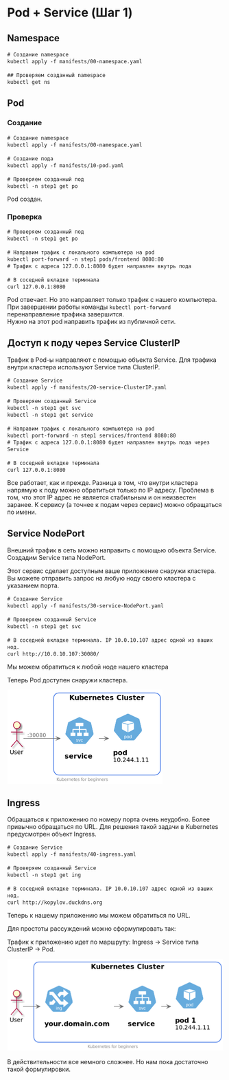 # Pod + Service (Шаг 1)

## Namespace
```shell script
# Создание namespace
kubectl apply -f manifests/00-namespace.yaml

## Проверяем созданный namespace
kubectl get ns
```

## Pod
### Создание
```shell script
# Создание namespace
kubectl apply -f manifests/00-namespace.yaml 

# Создание пода
kubectl apply -f manifests/10-pod.yaml

# Проверяем созданный под
kubectl -n step1 get po
```

Pod создан. 

### Проверка
```shell script
# Проверяем созданный под
kubectl -n step1 get po

# Направим трафик с локального компьютера на pod
kubectl port-forward -n step1 pods/frontend 8080:80
# Трафик с адреса 127.0.0.1:8080 будет направлен внутрь пода

# В соседней вкладке терминала
curl 127.0.0.1:8080
```

Pod отвечает. Но это направляет только трафик с нашего компьютера. 
При завершении работы команды `kubectl port-forward` перенаправление трафика завершится.  
Нужно на этот pod направить трафик из публичной сети.

## Доступ к поду через Service ClusterIP
Трафик в Pod-ы направляют с помощью объекта Service.
Для трафика внутри кластера используют Service типа ClusterIP.

```shell script
# Создание Service
kubectl apply -f manifests/20-service-ClusterIP.yaml

# Проверяем созданный Service
kubectl -n step1 get svc
kubectl -n step1 get service

# Направим трафик с локального компьютера на pod
kubectl port-forward -n step1 services/frontend 8080:80
# Трафик с адреса 127.0.0.1:8080 будет направлен внутрь пода через Service

# В соседней вкладке терминала
curl 127.0.0.1:8080
```

Все работает, как и прежде. Разница в том, что внутри кластера напрямую к поду можно обратиться только по IP адресу.
Проблема в том, что этот IP адрес не является стабильным и он неизвестен заранее.
К сервису (а точнее к подам через сервис) можно обращаться по имени.

## Service NodePort
Внешний трафик в сеть можно направить с помощью объекта Service.  
Создадим Service типа NodePort.

Этот сервис сделает доступным ваше приложение снаружи кластера.
Вы можете отправить запрос на любую ноду своего кластера с указанием порта. 

```shell script
# Создание Service
kubectl apply -f manifests/30-service-NodePort.yaml

# Проверяем созданный Service
kubectl -n step1 get svc

# В соседней вкладке терминала. IP 10.0.10.107 адрес одной из ваших нод. 
curl http://10.0.10.107:30080/
```

Мы можем обратиться к любой ноде нашего кластера

Теперь Pod доступен снаружи кластера.

![Схема с NodePort](./images/30-service-NodePort.png)

## Ingress
Обращаться к приложению по номеру порта очень неудобно.
Более привычно обращаться по URL.
Для решения такой задачи в Kubernetes предусмотрен объект Ingress.

```shell script
# Создание Service
kubectl apply -f manifests/40-ingress.yaml

# Проверяем созданный Service
kubectl -n step1 get ing

# В соседней вкладке терминала. IP 10.0.10.107 адрес одной из ваших нод. 
curl http://kopylov.duckdns.org
```

Теперь к нашему приложению мы можем обратиться по URL. 

Для простоты рассуждений можно сформулировать так:

Трафик к приложению идет по маршруту:
Ingress -> Service типа ClusterIP -> Pod.

![Схема с Ingress](./images/40-ingress.png)

В действительности все немного сложнее. Но нам пока достаточно такой формулировки.  
